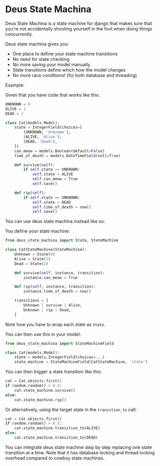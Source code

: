 Deus State Machina
==================

Deus State Machina is a state machine for django that makes sure that you're
not accidentally shooting yourself in the foot when doing things concurrently.

Deus state machina gives you:

 - One place to define your state machine transitions
 - No need for state checking
 - No more saving your model manually
 - State transitions define which how the model changes
 - No more race conditions!
    (for both database and threading)


Example:

Given that you have code that works like this:

```python
UNKNOWN = 0
ALIVE = 1
DEAD = 2

class Cat(models.Model):                
    state = IntegerField(choices=[
        (UNKNOWN, 'Unknown'), 
        (ALIVE, 'Alive'), 
        (DEAD, 'Dead'),
    ])
    can_meow = models.Boolean(default=False)
    time_of_death = models.DateTimeField(null=True)

    def survive(self):
        if self.state == UNKNOWN:
            self.state = ALIVE 
            self.can_meow = True
            self.save()

    def rip(self):
        if self.state == UNKNOWN: 
            self.state = DEAD 
            self.time_of_death = now()
            self.save()
```

You can use deus state machina instead like so:

You define your state machine:

```python
from deus_state_machina import State, StateMachine

class CatStateMachine(StateMachine):
    Unknown = State(0)
    Alive = State(1)
    Dead = State(2)

    def survive(self, instance, transition):
        instance.can_meow = True

    def rip(self, instance, transition):
        instance.time_of_death = now()

    transitions = [
        Unknown | survive | Alive,
        Unknown | rip | Dead,
    ]
```

Note how you have to wrap each state as `State`.

You can then use this in your model:
   
```python 
from deus_state_machina import StateMachineField

class Cat(models.Model):
    state = models.IntegerField(choices=...)
    state_machine = StateMachineField(CatStateMachine, 'state')
```
You can then trigger a state transition like this:

```python
cat = Cat.objects.first()
if random.random() > 0.5:
    cat.state_machine.survive()
else:
    cat.state_machine.rip()
```
Or alternatively, using the target state in the `transition_to` call:

```python
cat = Cat.objects.first()
if random.random() > 0.5:
    cat.state_machine.transition_to(ALIVE)
else:
    cat.state_machine.transition_to(DEAD)
```
You can integrate deus state machine step by step replacing
one state transition at a time. Note that it has database
locking and thread locking overhead compared to cowboy state
machines.
